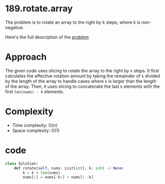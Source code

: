 # 189.rotate.array

The problem is to rotate an array to the right by k steps, where k is non-negative.

Here's the full description of the [problem](https://leetcode.com/problems/rotate-array/description/?envType=study-plan-v2&envId=top-interview-150)

# Approach

The given code uses slicing to rotate the array to the right by `k` steps. It first calculates the effective rotation amount by taking the remainder of `k` divided by the length of the array to handle cases where `k` is larger than the length of the array. Then, it uses slicing to concatenate the last `k` elements with the first `len(nums) - k` elements.

# Complexity

- Time complexity: O(n)
- Space complexity: O(1)

# code

```python
class Solution:
    def rotate(self, nums: List[int], k: int) -> None:
        k = k % len(nums)
        nums[:] = nums[-k:] + nums[: -k]
```

        